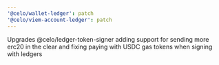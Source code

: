 ```yaml
---
'@celo/wallet-ledger': patch
'@celo/viem-account-ledger': patch
---
```


Upgrades @celo/ledger-token-signer adding support for sending more erc20 in the clear and fixing paying with USDC gas tokens when signing with ledgers
